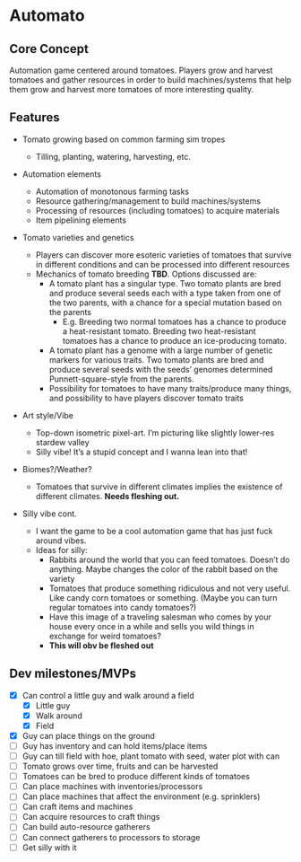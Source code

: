 # Automato

## Core Concept

Automation game centered around tomatoes. Players grow and harvest tomatoes and gather resources in order to build machines/systems that help them grow and harvest more tomatoes of more interesting quality.

## Features

- Tomato growing based on common farming sim tropes
  - Tilling, planting, watering, harvesting, etc.
- Automation elements
  - Automation of monotonous farming tasks
  - Resource gathering/management to build machines/systems
  - Processing of resources (including tomatoes) to acquire materials
  - Item pipelining elements
- Tomato varieties and genetics
  - Players can discover more esoteric varieties of tomatoes that survive in different conditions and can be processed into different resources
  - Mechanics of tomato breeding **TBD**. Options discussed are:
     - A tomato plant has a singular type. Two tomato plants are bred and produce several seeds each with a type taken from one of the two parents, with a chance for a special mutation based on the parents
        - E.g. Breeding two normal tomatoes has a chance to produce a heat-resistant tomato. Breeding two heat-resistant tomatoes has a chance to produce an ice-producing tomato.
     - A tomato plant has a genome with a large number of genetic markers for various traits. Two tomato plants are bred and produce several seeds with the seeds’ genomes determined Punnett-square-style from the parents. 
      - Possibility for tomatoes to have many traits/produce many things, and possibility to have players discover tomato traits
- Art style/Vibe

  - Top-down isometric pixel-art. I’m picturing like slightly lower-res stardew valley
  - Silly vibe! It’s a stupid concept and I wanna lean into that!
- Biomes?/Weather?
  - Tomatoes that survive in different climates implies the existence of different climates. **Needs fleshing out.**
- Silly vibe cont.
  - I want the game to be a cool automation game that has just fuck around vibes.
  - Ideas for silly:
     - Rabbits around the world that you can feed tomatoes. Doesn’t do anything. Maybe changes the color of the rabbit based on the variety
     - Tomatoes that produce something ridiculous and not very useful. Like candy corn tomatoes or something. (Maybe you can turn regular tomatoes into candy tomatoes?)
     - Have this image of a traveling salesman who comes by your house every once in a while and sells you wild things in exchange for weird tomatoes?
     - **This will obv be fleshed out**

## Dev milestones/MVPs

- [X] Can control a little guy and walk around a field
  - [x] Little guy
  - [x] Walk around
  - [X] Field
- [X] Guy can place things on the ground
- [ ] Guy has inventory and can hold items/place items
- [ ] Guy can till field with hoe, plant tomato with seed, water plot with can
- [ ] Tomato grows over time, fruits and can be harvested
- [ ] Tomatoes can be bred to produce different kinds of tomatoes
- [ ] Can place machines with inventories/processors
- [ ] Can place machines that affect the environment (e.g. sprinklers)
- [ ] Can craft items and machines
- [ ] Can acquire resources to craft things
- [ ] Can build auto-resource gatherers
- [ ] Can connect gatherers to processors to storage
- [ ] Get silly with it
